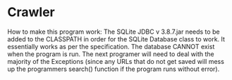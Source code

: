 # Crawler
How to make this program work:
The SQLite JDBC v 3.8.7.jar needs to be added to the CLASSPATH in order for the SQLite Database class to work. It essentially works as per the specification. The database CANNOT exist when the program is run. The next programer will need to deal with the majority of the Exceptions (since any URLs that do not get saved will mess up the programmers search() function if the program runs without error).
